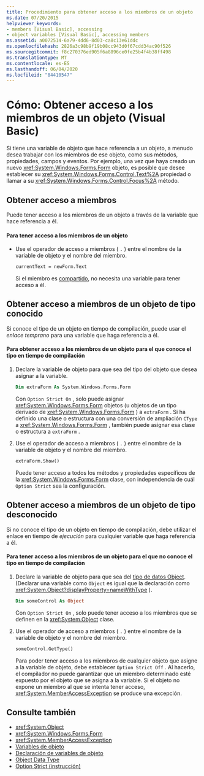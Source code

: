 ```yaml
---
title: Procedimiento para obtener acceso a los miembros de un objeto
ms.date: 07/20/2015
helpviewer_keywords:
- members [Visual Basic], accessing
- object variables [Visual Basic], accessing members
ms.assetid: a0072514-6a79-4dd6-8d03-ca8c13e61ddc
ms.openlocfilehash: 2826a3c98b9f19b08cc943d0f67cdd34ac90f526
ms.sourcegitcommit: f8c270376ed905f6a8896ce0fe25b4f4b38ff498
ms.translationtype: MT
ms.contentlocale: es-ES
ms.lasthandoff: 06/04/2020
ms.locfileid: "84410547"
---
```

# <a name="how-to-access-members-of-an-object-visual-basic"></a>Cómo: Obtener acceso a los miembros de un objeto (Visual Basic)

Si tiene una variable de objeto que hace referencia a un objeto, a menudo desea trabajar con los miembros de ese objeto, como sus métodos, propiedades, campos y eventos. Por ejemplo, una vez que haya creado un nuevo <xref:System.Windows.Forms.Form> objeto, es posible que desee establecer su <xref:System.Windows.Forms.Control.Text%2A> propiedad o llamar a su <xref:System.Windows.Forms.Control.Focus%2A> método.

## <a name="accessing-members"></a>Obtener acceso a miembros

Puede tener acceso a los miembros de un objeto a través de la variable que hace referencia a él.

#### <a name="to-access-members-of-an-object"></a>Para tener acceso a los miembros de un objeto

- Use el operador de acceso a miembros ( `.` ) entre el nombre de la variable de objeto y el nombre del miembro.

    ```vb
    currentText = newForm.Text
    ```

    Si el miembro es [compartido](../../../language-reference/modifiers/shared.md), no necesita una variable para tener acceso a él.

## <a name="accessing-members-of-an-object-of-known-type"></a>Obtener acceso a miembros de un objeto de tipo conocido

Si conoce el tipo de un objeto en tiempo de compilación, puede usar el *enlace temprano* para una variable que haga referencia a él.

#### <a name="to-access-members-of-an-object-for-which-you-know-the-type-at-compile-time"></a>Para obtener acceso a los miembros de un objeto para el que conoce el tipo en tiempo de compilación

1. Declare la variable de objeto para que sea del tipo del objeto que desea asignar a la variable.

    ```vb
    Dim extraForm As System.Windows.Forms.Form
    ```

    Con `Option Strict On` , solo puede asignar <xref:System.Windows.Forms.Form> objetos (u objetos de un tipo derivado de <xref:System.Windows.Forms.Form> ) a `extraForm` . Si ha definido una clase o estructura con una conversión de ampliación `CType` a <xref:System.Windows.Forms.Form> , también puede asignar esa clase o estructura a `extraForm` .

2. Use el operador de acceso a miembros ( `.` ) entre el nombre de la variable de objeto y el nombre del miembro.

    ```vb
    extraForm.Show()
    ```

    Puede tener acceso a todos los métodos y propiedades específicos de la <xref:System.Windows.Forms.Form> clase, con independencia de cuál `Option Strict` sea la configuración.

## <a name="accessing-members-of-an-object-of-unknown-type"></a>Obtener acceso a miembros de un objeto de tipo desconocido

Si no conoce el tipo de un objeto en tiempo de compilación, debe utilizar el enlace en tiempo de *ejecución* para cualquier variable que haga referencia a él.

#### <a name="to-access-members-of-an-object-for-which-you-do-not-know-the-type-at-compile-time"></a>Para tener acceso a los miembros de un objeto para el que no conoce el tipo en tiempo de compilación

1. Declare la variable de objeto para que sea del [tipo de datos Object](../../../language-reference/data-types/object-data-type.md). (Declarar una variable como `Object` es igual que la declaración como <xref:System.Object?displayProperty=nameWithType> ).

    ```vb
    Dim someControl As Object
    ```

    Con `Option Strict On` , solo puede tener acceso a los miembros que se definen en la <xref:System.Object> clase.

2. Use el operador de acceso a miembros ( `.` ) entre el nombre de la variable de objeto y el nombre del miembro.

    ```vb
    someControl.GetType()
    ```

    Para poder tener acceso a los miembros de cualquier objeto que asigne a la variable de objeto, debe establecer `Option Strict Off` . Al hacerlo, el compilador no puede garantizar que un miembro determinado esté expuesto por el objeto que se asigna a la variable. Si el objeto no expone un miembro al que se intenta tener acceso, <xref:System.MemberAccessException> se produce una excepción.

## <a name="see-also"></a>Consulte también

- <xref:System.Object>
- <xref:System.Windows.Forms.Form>
- <xref:System.MemberAccessException>
- [Variables de objeto](object-variables.md)
- [Declaración de variables de objeto](object-variable-declaration.md)
- [Object Data Type](../../../language-reference/data-types/object-data-type.md)
- [Option Strict (instrucción)](../../../language-reference/statements/option-strict-statement.md)
